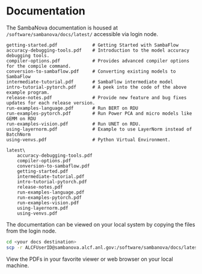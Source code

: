 # Documentation

The SambaNova documentation is housed at `/software/sambanova/docs/latest/` accessible via login node.

```text
getting-started.pdf             # Getting Started with SambaFlow
accuracy-debugging-tools.pdf    # Introduction to the model accuracy debugging tools.
compiler-options.pdf            # Provides advanced compiler options for the compile command.
conversion-to-sambaflow.pdf     # Converting existing models to SambaFlow
intermediate-tutorial.pdf       # SambaFlow intermediate model
intro-tutorial-pytorch.pdf      # A peek into the code of the above example program.
release-notes.pdf               # Provide new feature and bug fixes updates for each release version.
run-examples-language.pdf       # Run BERT on RDU
run-examples-pytorch.pdf        # Run Power PCA and micro models like GEMM on RDU
run-examples-vision.pdf         # Run UNET on RDU.
using-layernorm.pdf             # Example to use LayerNorm instead of BatchNorm
using-venvs.pdf                 # Python Virtual Environment.

latest\
    accuracy-debugging-tools.pdf
    compiler-options.pdf
    conversion-to-sambaflow.pdf
    getting-started.pdf
    intermediate-tutorial.pdf
    intro-tutorial-pytorch.pdf
    release-notes.pdf
    run-examples-language.pdf
    run-examples-pytorch.pdf
    run-examples-vision.pdf
    using-layernorm.pdf
    using-venvs.pdf
```

The documentation can be viewed on your local system by copying the files from the login node.

```bash
cd <your docs destination>
scp -r ALCFUserID@sambanova.alcf.anl.gov:/software/sambanova/docs/latest/* .
```

View the PDFs in your favorite viewer or web browser on your local machine.
